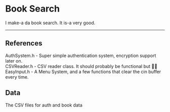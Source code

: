 # Book Search
I make-a da book search. It is-a very good.

---
## References
AuthSystem.h - Super simple authentication system, encryption support later on.</br>
CSVReader.h  - CSV reader class. It should probably be functional but 🤷‍♂️</br>
EasyInput.h  - A Menu System, and a few functions that clear the cin buffer every time.</br>

## Data
The CSV files for auth and book data
